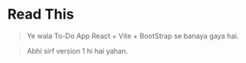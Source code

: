 # Read This

> Ye wala To-Do App React + Vite + BootStrap se banaya gaya hai.

> Abhi sirf version 1 hi hai yahan.
